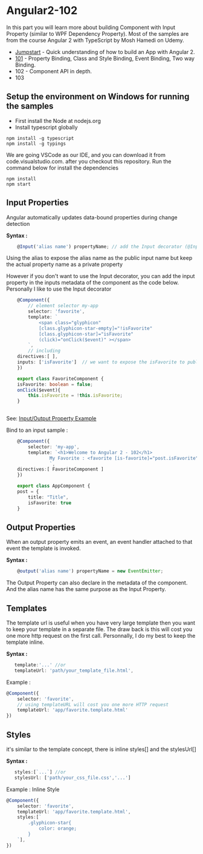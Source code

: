 # Angular2-102

In this part you will learn more about building Component with Input Property (similar to WPF Dependency Property). Most of the samples are from the course Angular 2 with TypeScript by Mosh Hamedi on Udemy.

- [Jumpstart](https://github.com/dacho68/Angular2-Jumpstart) - Quick understanding of how to build an App with Angular 2.
- [101](https://github.com/dacho68/Angular2-101) - Property Binding, Class and Style Binding, Event Binding, Two way Binding.
- 102 - Component API in depth.
- 103

## Setup the environment on Windows for running the samples
- First install the Node at nodejs.org
- Install typescript globally

```
npm install -g typescript
npm install -g typings
```

We are going VSCode as our IDE, and you can download it from  code.visualstudio.com. 
after you checkout this repository. Run the command below for install the dependencies

```
npm install
npm start
```

## Input Properties

   Angular automatically updates data-bound properties during change detection 
   
   **Syntax :**
   
``` typescript
    @Input('alias name') propertyName; // add the Input decorator (@Input()) in your class component.
```
Using the alias to expose the alias name as the public input name but keep the actual property name as a private property

However if you don't want to use the Input decorator, you can add the input property in the inputs metadata of the component as the code below. Personally I like to use the Input decorator

``` typescript
    @Component({
        // element selector my-app
        selector: 'favorite', 
        template: `
            <span class="glyphicon" 
            [class.glyphicon-star-empty]="!isFavorite"
            [class.glyphicon-star]="isFavorite"
            (click)="onClick($event)" ></span>
        `,
        // including 
    directives:[ ],
    inputs: ['isFavorite']  // we want to expose the isFavorite to public for binding
    })

    export class FavoriteComponent {
    isFavorite: boolean = false;   
    onClick($event){
        this.isFavorite = !this.isFavorite;
    }
  
```
 
See: [Input/Output Property Example](https://github.com/dacho68/Angular2-102/blob/master/app/favorite.component.ts)  

Bind to an input sample :
``` typescript 
    @Component({
        selector: 'my-app',
        template: `<h1>Welcome to Angular 2 - 102</h1>
                My Favorite : <favorite [is-favorite]="post.isFavorite"></favorite>
                `,
    directives:[ FavoriteComponent ]
    })

    export class AppComponent {
    post = {
        title: "Title",
        isFavorite: true
    }
```
## Output Properties

When an output property emits an event, an event handler attached to that event the template is invoked.
  
   **Syntax :**
   
``` typescript
    @output('alias name') propertyName = new EventEmitter; 
```

The Output Property can also declare in the metadata of the component. And the alias name has the same purpose as the Input Property.

## Templates

The template url is useful when you have very large template then you want to keep your template in a separate file. 
The draw back is this will cost you one more http request on the first call. Personnally, I do my best to keep the template inline.  
   
   **Syntax :**
   
``` typescript
   template:'...' //or
   templateUrl: 'path/your_template_file.html', 
```

Example :

``` typescript
@Component({
    selector: 'favorite', 
    // using templateURL will cost you one more HTTP request
    templateUrl: 'app/favorite.template.html' 
}) 
```

## Styles

it's similar to the template concept, there is inline styles[] and the stylesUrl[]

   **Syntax :**
   
``` typescript
   styles:[`...`] //or
   stylesUrl: ['path/your_css_file.css','...'] 
```

Example : Inline Style

``` typescript
@Component({
    selector: 'favorite', 
    templateUrl: 'app/favorite.template.html', 
    styles:[`
        .glyphicon-star{
            color: orange;
        }
    `],
}) 
```